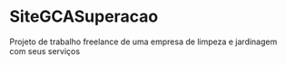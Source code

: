 # SiteGCASuperacao
Projeto de trabalho freelance de uma empresa de limpeza e jardinagem com seus serviços
